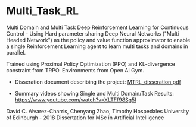 # Multi_Task_RL

Multi Domain and Multi Task Deep Reinforcement Learning for Continuous Control - Using Hard parameter sharing Deep Neural Networks ("Multi Headed Network") as the policy and value function approximator to enable a single Reinforcement Learning agent to learn multi tasks and domains in parallel.

Trained using Proximal Policy Optimization (PPO) and KL-divergence constraint from TRPO. Environments from Open AI Gym.


* Disseration document describing the project: [MTRL_disseration.pdf](https://github.com/david1309/Multi_Task_RL/blob/master/MTRL_disseration.pdf)

* Summary videos showing Single and Multi Domain/Task Results: https://www.youtube.com/watch?v=XLTFf98Sg5I

David C. Alvarez-Charris, Chenyang Zhao, Timothy Hospedales
University of Edinburgh - 2018
Dissertation for MSc in Artificial Intelligence
